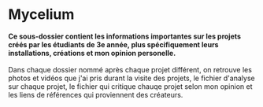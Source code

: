 # Mycelium
**Ce sous-dossier contient les informations importantes sur les projets créés par les étudiants de 3e année, plus spécifiquement leurs installations, créations et mon opinion personelle.**
<br/> <br/>
Dans chaque dossier nommé après chaque projet différent, on retrouve les photos et vidéos que j'ai pris durant la visite des projets, le fichier d'analyse sur chaque projet, le fichier qui critique chauqe projet selon mon opinion et les liens de références qui proviennent des créateurs. 
